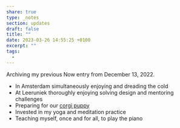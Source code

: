 ```yaml
---
share: true
type: _notes
section: updates
draft: false
title: ""
date: 2023-03-26 14:55:25 +0100
excerpt: ""
tags:
  - 
---
```



Archiving my previous Now entry from December 13, 2022.

- In Amsterdam simultaneously enjoying and dreading the cold
- At Leeruniek thoroughly enjoying solving design and mentoring challenges
- Preparing for our [corgi puppy](https://lemonade.waleson.us)
- Invested in my yoga and meditation practice
- Teaching myself, once and for all, to play the piano